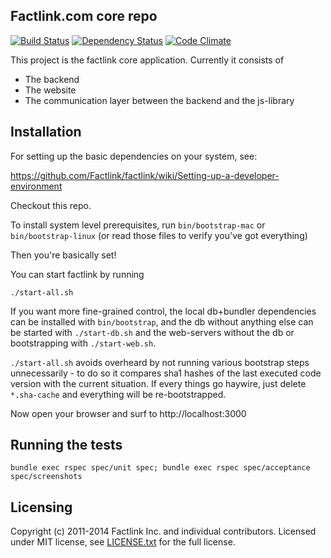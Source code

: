 ## Factlink.com core repo

[![Build Status](https://travis-ci.org/Factlink/factlink-core.svg?branch=master)](https://travis-ci.org/Factlink/factlink-core) [![Dependency Status](https://gemnasium.com/Factlink/factlink-core.svg)](https://gemnasium.com/Factlink/factlink-core) [![Code Climate](https://codeclimate.com/github/Factlink/factlink-core.png)](https://codeclimate.com/github/Factlink/factlink-core)

This project is the factlink core application. Currently it consists of

* The backend
* The website
* The communication layer between the backend and the js-library

## Installation

For setting up the basic dependencies on your system, see:

https://github.com/Factlink/factlink/wiki/Setting-up-a-developer-environment

Checkout this repo.

To install system level prerequisites, run `bin/bootstrap-mac` or `bin/bootstrap-linux` (or read those files to verify you've got everything)

Then you're basically set!

You can start factlink by running

```
./start-all.sh
```

If you want more fine-grained control, the local db+bundler dependencies can be installed with `bin/bootstrap`, and the db without anything else can be started with `./start-db.sh` and the web-servers without the db or bootstrapping with `./start-web.sh`.

`./start-all.sh` avoids overheard by not running various bootstrap steps unnecessarily - to do so it compares sha1 hashes of the last executed code version with the current situation.  If every things go haywire, just delete `*.sha-cache` and everything will be re-bootstrapped.


Now open your browser and surf to http://localhost:3000

## Running the tests

`bundle exec rspec spec/unit spec; bundle exec rspec spec/acceptance spec/screenshots`

## Licensing

Copyright (c) 2011-2014 Factlink Inc. and individual contributors. Licensed under MIT license, see [LICENSE.txt](LICENSE.txt) for the full license.
